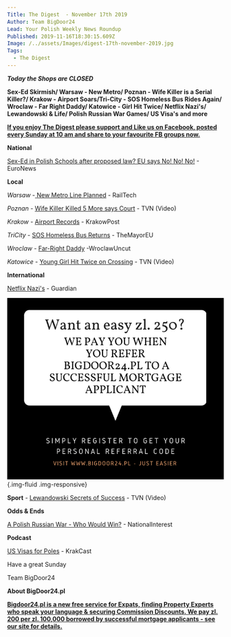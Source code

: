 ```yaml
---
Title: The Digest  - November 17th 2019
Author: Team BigDoor24
Lead: Your Polish Weekly News Roundup
Published: 2019-11-16T18:30:15.609Z
Image: /../assets/Images/digest-17th-november-2019.jpg
Tags:
  - The Digest
---
```

_**Today the Shops are CLOSED**_

**Sex-Ed Skirmish/ Warsaw - New Metro/ Poznan - Wife Killer is a Serial Killer?/ Krakow - Airport Soars/Tri-City - SOS Homeless Bus Rides Again/ Wroclaw - Far Right Daddy/ Katowice - Girl Hit Twice/ Netflix Nazi's/ Lewandowski & Life/ Polish Russian War Games/ US Visa's and more**

[**If you enjoy The Digest please support and Like us on Facebook, posted every Sunday at 10 am and share to your favourite FB groups now.**](https://www.facebook.com/bigdoor24/)

<div class="sharethis-inline-share-buttons"></div>

**National**

[Sex-Ed in Polish Schools after proposed law? EU says No! No! No!](https://www.euronews.com/2019/11/14/the-brief-meps-vote-to-condemn-poland-s-anti-sex-education-bill) - EuroNews

**Local**

_Warsaw_ -[ ](https://www.tvn24.pl/tvn24-news-in-english,157,m/polish-customs-intercept-8-5-kilo-of-heroin-at-warsaw-chopin-airport,976416.html)[New Metro Line Planned](https://www.railtech.com/policy/2019/01/30/warsaw-will-develop-new-metro-line/?gdpr=accept) - RailTech

_Poznan -_ [Wife Killer Killed 5 More says Court](https://www.tvn24.pl/tvn24-news-in-english,157,m/polish-man-accused-of-causing-deadly-explosion-stands-trial,985841.html) - TVN (Video)

_Krakow_  - [Airport Records](http://www.krakowpost.com/21919/2019/10/krakow-airport-sees-record-7-million-flyers)  - KrakowPost

_TriCity_ -  [SOS Homeless Bus Returns](https://www.themayor.eu/en/sos-for-homelessness-bus-runs-on-the-street-of-gdansk-in-winter) - TheMayorEU

_Wroclaw_ -  [Far-Right Daddy](http://wroclawuncut.com/2019/11/15/social-services-nationalist-son-at-risk/) -WroclawUncut 

_Katowice_ - [Young Girl Hit Twice on Crossing](https://www.tvn24.pl/tvn24-news-in-english,157,m/poland-teenage-girl-hit-by-two-cars-at-a-crosswalk,985838.html#autoplay) - TVN (Video) 

**International**

[Netflix Nazi's](https://www.theguardian.com/tv-and-radio/2019/nov/15/netflix-to-amend-holocaust-documentary-after-complaints-from-polish-government) - Guardian

![](./assets/Images/copy-of-we-pay-you-when-you-use-bigdoor24.pl-1-.png){.img-fluid .img-responsive}

**Sport** - [Lewandowski Secrets of Success](https://www.tvn24.pl/tvn24-news-in-english,157,m/robert-lewandowski-talks-on-his-top-form-and-new-family-member,985472.html) - TVN (Video)

**Odds & Ends**

[A Polish Russian War - Who Would Win?](https://nationalinterest.org/blog/buzz/how-poland-would-stop-russian-invasion-could-warsaw-win-96816) - NationalInterest 

**Podcast**

[US Visas for Poles](https://www.krakcast.pl/e/krakcast-discussion-%e2%80%93-us-visas/) - KrakCast

Have a great Sunday

Team BigDoor24

**About BigDoor24.pl**

[
**Bigdoor24.pl is a new free service for Expats, finding Property Experts who speak your language & securing Commission Discounts. We pay zl. 200 per zl. 100,000 borrowed by successful mortgage applicants - see our site for details.**](https://bigdoor24.pl/)
